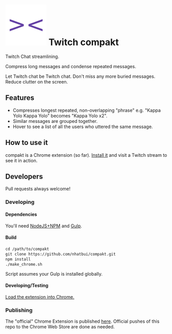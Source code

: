# ![compakt](assets/icon_128.png) Twitch compakt
Twitch Chat streamlining.

Compress long messages and condense repeated messages.

Let Twitch chat be Twitch chat. Don't miss any more buried messages. Reduce clutter on the screen.

## Features
* Compresses longest repeated, non-overlapping "phrase" e.g. "Kappa Yolo Kappa Yolo" becomes "Kappa Yolo x2".
* Similar messages are grouped together.
* Hover to see a list of all the users who uttered the same message.

## How to use it
compakt is a Chrome extension (so far). [Install it](https://chrome.google.com/webstore/detail/twitch-compakt/gfjfndigkjbiabgckjpngijjdkmebeje?hl=en-US) and visit a Twitch stream to see it in action.

## Developers
Pull requests always welcome!

### Developing

#### Dependencies
You'll need [NodeJS+NPM](https://nodejs.org/en/download/) and [Gulp](https://github.com/gulpjs/gulp/blob/master/docs/getting-started.md).

#### Build
```
cd /path/to/compakt
git clone https://github.com/nhatbui/compakt.git
npm install
./make_chrome.sh
```

Script assumes your Gulp is installed globally.

#### Developing/Testing
[Load the extension into Chrome.](https://developer.chrome.com/extensions/getstarted#unpacked)

### Publishing
The "official" Chrome Extension is published [here](https://chrome.google.com/webstore/detail/twitch-compakt/gfjfndigkjbiabgckjpngijjdkmebeje?hl=en-US). Official pushes of this repo to the Chrome Web Store are done as needed.
